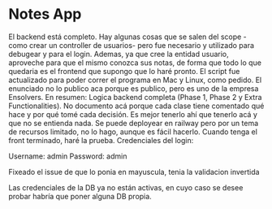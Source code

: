 # Notes App
El backend está completo. Hay algunas cosas que se salen del scope -como crear un controller de usuarios-
pero fue necesario y utilizado para debugear y para el login. Ademas, ya que cree la entidad usuario, aproveche para
que el mismo conozca sus notas, de forma que todo lo que quedaria es el frontend que supongo que lo haré pronto.
El script fue actualizado para poder correr el programa en Mac y Linux, como pedido. El enunciado no lo publico aca
porque es publico, pero es uno de la empresa Ensolvers.
En resumen:
Logica backend completa (Phase 1, Phase 2 y Extra Functionalities).
No documento acá porque cada clase tiene comentado qué hace y por qué tomé cada decisión. 
Es mejor tenerlo ahí que tenerlo acá y que no se entienda nada.
Se puede deployear en railway pero por un tema de recursos limitado, no lo hago, aunque es fácil hacerlo.
Cuando tenga el front terminado, haré la prueba.
Credenciales del login:

Username: admin
Password: admin

Fixeado el issue de que lo ponia en mayuscula, tenia la validacion invertida

Las credenciales de la DB ya no están activas, en cuyo caso se desee probar habría que poner alguna DB propia.


